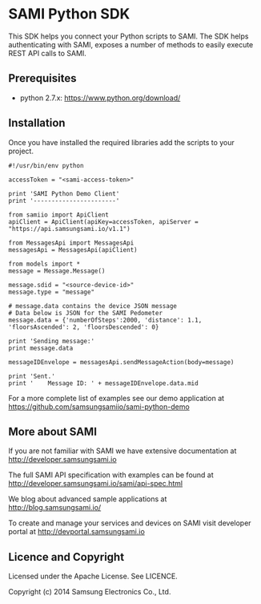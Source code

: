 SAMI Python SDK
================

This SDK helps you connect your Python scripts to SAMI. The SDK helps authenticating with SAMI, exposes a number of methods to easily execute REST API calls to SAMI.

Prerequisites
-------------

 * python 2.7.x: https://www.python.org/download/


Installation
---------------------

Once you have installed the required libraries add the scripts to your project.

```
#!/usr/bin/env python

accessToken = "<sami-access-token>"

print 'SAMI Python Demo Client'
print '-----------------------'

from samiio import ApiClient
apiClient = ApiClient(apiKey=accessToken, apiServer = "https://api.samsungsami.io/v1.1")

from MessagesApi import MessagesApi
messagesApi = MessagesApi(apiClient)

from models import *
message = Message.Message()

message.sdid = "<source-device-id>"
message.type = "message"

# message.data contains the device JSON message
# Data below is JSON for the SAMI Pedometer
message.data = {'numberOfSteps':2000, 'distance': 1.1, 'floorsAscended': 2, 'floorsDescended': 0}

print 'Sending message:'
print message.data

messageIDEnvelope = messagesApi.sendMessageAction(body=message)

print 'Sent.'
print '    Message ID: ' + messageIDEnvelope.data.mid
```

For a more complete list of examples see our demo application at https://github.com/samsungsamiio/sami-python-demo

More about SAMI
---------------

If you are not familiar with SAMI we have extensive documentation at http://developer.samsungsami.io

The full SAMI API specification with examples can be found at http://developer.samsungsami.io/sami/api-spec.html

We blog about advanced sample applications at http://blog.samsungsami.io/

To create and manage your services and devices on SAMI visit developer portal at http://devportal.samsungsami.io

Licence and Copyright
---------------------

Licensed under the Apache License. See LICENCE.

Copyright (c) 2014 Samsung Electronics Co., Ltd.
